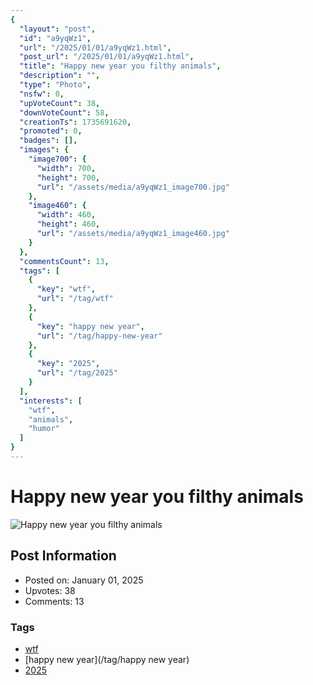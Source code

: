 ```yaml
---
{
  "layout": "post",
  "id": "a9yqWz1",
  "url": "/2025/01/01/a9yqWz1.html",
  "post_url": "/2025/01/01/a9yqWz1.html",
  "title": "Happy new year you filthy animals",
  "description": "",
  "type": "Photo",
  "nsfw": 0,
  "upVoteCount": 38,
  "downVoteCount": 58,
  "creationTs": 1735691620,
  "promoted": 0,
  "badges": [],
  "images": {
    "image700": {
      "width": 700,
      "height": 700,
      "url": "/assets/media/a9yqWz1_image700.jpg"
    },
    "image460": {
      "width": 460,
      "height": 460,
      "url": "/assets/media/a9yqWz1_image460.jpg"
    }
  },
  "commentsCount": 13,
  "tags": [
    {
      "key": "wtf",
      "url": "/tag/wtf"
    },
    {
      "key": "happy new year",
      "url": "/tag/happy-new-year"
    },
    {
      "key": "2025",
      "url": "/tag/2025"
    }
  ],
  "interests": [
    "wtf",
    "animals",
    "humor"
  ]
}
---
```


# Happy new year you filthy animals

![Happy new year you filthy animals](/assets/media/a9yqWz1_image700.jpg)

## Post Information

- Posted on: January 01, 2025
- Upvotes: 38
- Comments: 13

### Tags

- [wtf](/tag/wtf)
- [happy new year](/tag/happy new year)
- [2025](/tag/2025)

